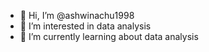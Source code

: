 - 👋 Hi, I’m @ashwinachu1998
- 👀 I’m interested in data analysis
- 🌱 I’m currently learning about data analysis

<!---
ashwinachu1998/ashwinachu1998 is a ✨ special ✨ repository because its `README.md` (this file) appears on your GitHub profile.
You can click the Preview link to take a look at your changes.
--->
